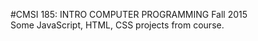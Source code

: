 #CMSI 185: INTRO COMPUTER PROGRAMMING 
Fall 2015 </br>
Some JavaScript, HTML, CSS projects from course.